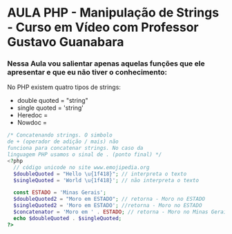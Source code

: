 # AULA PHP - Manipulação de Strings - Curso em Vídeo com Professor Gustavo Guanabara

### Nessa Aula vou salientar apenas aquelas funções que ele apresentar e que eu não tiver o conhecimento:

No PHP existem quatro tipos de strings:
 - double quoted = "string"
 - single quoted = 'string'
 - Heredoc =
 - Nowdoc =

````php
/* Concatenando strings. O simbolo 
de + (operador de adição / mais) não 
funciona para concatenar strings. No caso da
linguagem PHP usamos o sinal de . (ponto final) */
<?php
  // código unicode no site www.emojipedia.org
  $doubleQuoted = "Hello \u{1f418}"; // interpreta o texto
  $singleQuoted = 'World \u{1f418}'; // não interpreta o texto

  const ESTADO = 'Minas Gerais';
  $doubleQuoted2 = "Moro em ESTADO"; // retorna - Moro no ESTADO
  $singleQuoted2 = 'Moro em ESTADO'; //retorna - Moro no ESTADO
  $concatenator = 'Moro em ' . ESTADO; // retorna - Moro no Minas Gerais
  echo $doubleQuoted . $singleQuoted;
?>
````